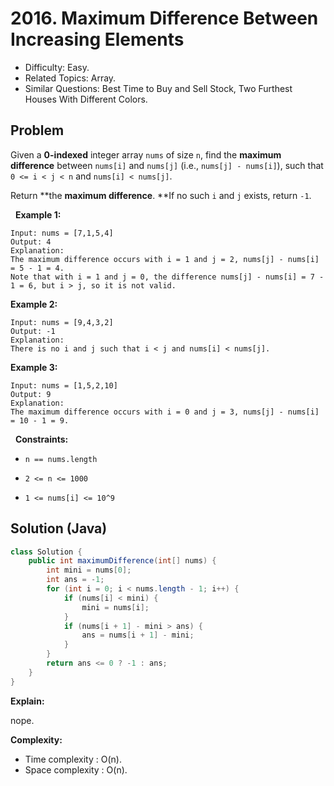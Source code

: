 # 2016. Maximum Difference Between Increasing Elements

- Difficulty: Easy.
- Related Topics: Array.
- Similar Questions: Best Time to Buy and Sell Stock, Two Furthest Houses With Different Colors.

## Problem

Given a **0-indexed** integer array ```nums``` of size ```n```, find the **maximum difference** between ```nums[i]``` and ```nums[j]``` (i.e., ```nums[j] - nums[i]```), such that ```0 <= i < j < n``` and ```nums[i] < nums[j]```.

Return **the **maximum difference**. **If no such ```i``` and ```j``` exists, return ```-1```.

 
**Example 1:**

```
Input: nums = [7,1,5,4]
Output: 4
Explanation:
The maximum difference occurs with i = 1 and j = 2, nums[j] - nums[i] = 5 - 1 = 4.
Note that with i = 1 and j = 0, the difference nums[j] - nums[i] = 7 - 1 = 6, but i > j, so it is not valid.
```

**Example 2:**

```
Input: nums = [9,4,3,2]
Output: -1
Explanation:
There is no i and j such that i < j and nums[i] < nums[j].
```

**Example 3:**

```
Input: nums = [1,5,2,10]
Output: 9
Explanation:
The maximum difference occurs with i = 0 and j = 3, nums[j] - nums[i] = 10 - 1 = 9.
```

 
**Constraints:**


	
- ```n == nums.length```
	
- ```2 <= n <= 1000```
	
- ```1 <= nums[i] <= 10^9```



## Solution (Java)

```java
class Solution {
    public int maximumDifference(int[] nums) {
        int mini = nums[0];
        int ans = -1;
        for (int i = 0; i < nums.length - 1; i++) {
            if (nums[i] < mini) {
                mini = nums[i];
            }
            if (nums[i + 1] - mini > ans) {
                ans = nums[i + 1] - mini;
            }
        }
        return ans <= 0 ? -1 : ans;
    }
}
```

**Explain:**

nope.

**Complexity:**

* Time complexity : O(n).
* Space complexity : O(n).
